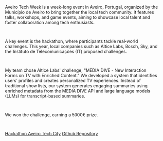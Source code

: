 Aveiro Tech Week is a week-long event in Aveiro, Portugal, organized by the Município de Aveiro to bring together the local tech community. It features talks, workshops, and game events, aiming to showcase local talent and foster collaboration among tech enthusiasts.

<br>

A key event is the hackathon, where participants tackle real-world challenges. This year, local companies such as Altice Labs, Bosch, Sky, and the Instituto de Telecomunicações (IT) proposed challenges.

<br>

My team chose Altice Labs' challenge, "MEDIA DIVE - New Interaction Forms on TV with Enriched Content." We developed a system that identifies users’ profiles and creates personalized TV experiences. Instead of traditional show lists, our system generates engaging summaries using enriched metadata from the MEDIA DIVE API and large language models (LLMs) for transcript-based summaries.

<br>

We won the challenge, earning a 5000€ prize.

<br>

[Hackathon Aveiro Tech City](https://techweek.aveirotechcity.pt/events/aveiro-tech-city-hackathon-2/)
[Github Repository](https://github.com/HaCaTeam/desafio1)